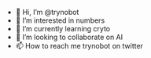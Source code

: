 - 👋 Hi, I’m @trynobot
- 👀 I’m interested in numbers
- 🌱 I’m currently learning cryto
- 💞️ I’m looking to collaborate on AI
- 📫 How to reach me trynobot on twitter

<!---
trynobot/trynobot is a ✨ special ✨ repository because its `README.md` (this file) appears on your GitHub profile.
You can click the Preview link to take a look at your changes.
--->
